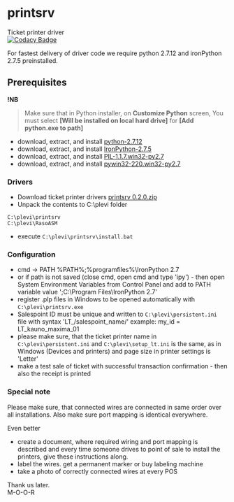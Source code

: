 # printsrv
Ticket printer driver  
[![Codacy Badge](https://api.codacy.com/project/badge/Grade/fd513dfbfcb645b1ac43bc381b4b5482)](https://www.codacy.com/app/mihkel-putrinsh/cardsrv?utm_source=github.com&amp;utm_medium=referral&amp;utm_content=Piletilevi/cardsrv&amp;utm_campaign=Badge_Grade)

For fastest delivery of driver code we require python 2.7.12 and ironPython 2.7.5 preinstalled.

## Prerequisites

**!NB**
> Make sure that in Python installer, on **Customize Python** screen, You must select
**[Will be installed on local hard drive]** for **[Add python.exe to path]**

- download, extract, and install [python-2.7.12](https://github.com/Piletilevi/printsrv/files/391929/python-2.7.12.zip)  
- download, extract, and install [IronPython-2.7.5](https://github.com/Piletilevi/printsrv/files/391931/IronPython-2.7.5.zip)  
- download, extract, and install [PIL-1.1.7.win32-py2.7](https://github.com/Piletilevi/printsrv/files/391901/PIL-1.1.7.win32-py2.7.zip)  
- download, extract, and install [pywin32-220.win32-py2.7](https://github.com/Piletilevi/printsrv/files/391897/pywin32-220.win32-py2.7.zip)


### Drivers

- Download ticket printer drivers [printsrv 0.2.0.zip](https://github.com/Piletilevi/printsrv/files/391887/printsrv.0.2.0.zip)
- Unpack the contents to C:\plevi folder  
```
C:\plevi\printsrv  
C:\plevi\RasoASM  
```
- execute `C:\plevi\printsrv\install.bat`  


### Configuration

- cmd -> PATH %PATH%;%programfiles%\IronPython 2.7
 - or if path is not saved (close cmd, open cmd and type 'ipy') - then open System Environment Variables from Control Panel and add to PATH variable value ';C:\Program Files\IronPython 2.7'
- register .plp files in Windows to be opened automatically with `C:\plevi\printsrv.exe`  
- Salespoint ID must be unique and written to `C:\plevi\persistent.ini` file with syntax 'LT_/salespoint_name/'
  example: my_id = LT_kauno_maxima_01
- please make sure, that the ticket printer name in `C:\plevi\persistent.ini` and `C:\plevi\setup_lt.ini` is the same, as in Windows (Devices and printers) and page size in printer settings is 'Letter' 
- make a test sale of ticket with successful transaction confirmation - then also the receipt is printed


### Special note

Please make sure, that connected wires are connected in same order over all installations.
Also make sure port mapping is identical everywhere.  

Even better
- create a document, where required wiring and port mapping is described and every time someone drives to point of sale to install the printers, give these instructions along.  
- label the wires. get a permanent marker or buy labeling machine
- take a photo of correctly connected wires at every POS

Thank us later.  
M-O-O-R
